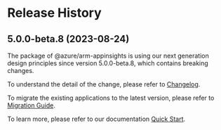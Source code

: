 # Release History
    
## 5.0.0-beta.8 (2023-08-24)

The package of @azure/arm-appinsights is using our next generation design principles since version 5.0.0-beta.8, which contains breaking changes.

To understand the detail of the change, please refer to [Changelog](https://aka.ms/js-track2-changelog).

To migrate the existing applications to the latest version, please refer to [Migration Guide](https://aka.ms/js-track2-migration-guide).

To learn more, please refer to our documentation [Quick Start](https://aka.ms/js-track2-quickstart).

